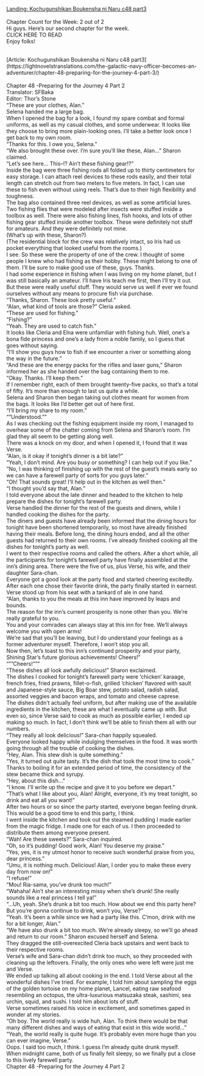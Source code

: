 [Landing: Kochugunshikan Boukensha ni Naru c48 part3](https://lightnovelstranslations.com/galactic-navy-officer-chapter-48-part-3/)
<br/><br/>
Chapter Count for the Week: 2 out of 2<br/>
Hi guys. Here’s our second chapter for the week.<br/>
CLICK HERE TO READ<br/>
Enjoy folks!<br/>

<br/>
[Article: Kochugunshikan Boukensha ni Naru c48 part3](https://lightnovelstranslations.com/the-galactic-navy-officer-becomes-an-adventurer/chapter-48-preparing-for-the-journey-4-part-3/)
<br/><br/>
Chapter 48 -Preparing for the Journey 4 Part 2<br/>
                                      Translator: SFBaka                                              <br/>
                                      Editor: Thor’s Stone                                              <br/>
“These are your clothes, Alan.”<br/>
Selena handed me a large bag.<br/>
When I opened the bag for a look, I found my spare combat and formal uniforms, as well as my casual clothes, and some underwear. It looks like they choose to bring more plain-looking ones. I’ll take a better look once I get back to my own room.<br/>
“Thanks for this. I owe you, Selena.”<br/>
“We also brought these over. I’m sure you’ll like these, Alan…” Sharon claimed.<br/>
“Let’s see here… This–!? Ain’t these fishing gear!?”<br/>
Inside the bag were three fishing rods all folded up to thirty centimeters for easy storage. I can attach reel devices to these rods easily, and their total length can stretch out from two meters to five meters.  In fact, I can use these to fish even without using reels. That’s due to their high flexibility and toughness.<br/>
The bag also contained three reel devices, as well as some artificial lures. Two fishing flies that were modeled after insects were stuffed inside a toolbox as well. There were also fishing lines, fish hooks, and lots of other fishing gear stuffed inside another toolbox. These were definitely not stuff for amateurs. And they were definitely not mine.<br/>
(What’s up with these, Sharon?)<br/>
(The residential block for the crew was relatively intact, so Iris had us pocket everything that looked useful from the rooms.)<br/>
I see. So these were the property of one of the crew. I thought of some people I knew who had fishing as their hobby. These might belong to one of them. I’ll be sure to make good use of these, guys. Thanks.<br/>
I had some experience in fishing when I was living on my home planet, but I was still basically an amateur. I’ll have Iris teach me first, then I’ll try it out. But these were really useful stuff. They would serve us well if ever we found ourselves without any means to procure fish via purchase.<br/>
“Thanks, Sharon. These look pretty useful.”<br/>
“Alan, what kind of tools are those?” Cleria asked.<br/>
“These are used for fishing.”<br/>
“Fishing?”<br/>
“Yeah. They are used to catch fish.”<br/>
It looks like Cleria and Elna were unfamiliar with fishing huh. Well, one’s a bona fide princess and one’s a lady from a noble family, so I guess that goes without saying.<br/>
“I’ll show you guys how to fish if we encounter a river or something along the way in the future.”<br/>
“And these are the energy packs for the rifles and laser guns,” Sharon informed her as she handed over the bag containing them to me.<br/>
“Okay. Thanks. I’ll keep them.”<br/>
If I remember right, each of them brought twenty-five packs, so that’s a total of fifty. It’s more than enough to last us quite a while.<br/>
Selena and Sharon then began taking out clothes meant for women from the bags. It looks like I’d better get out of here first.<br/>
“I’ll bring my share to my room.”<br/>
“”Understood.””<br/>
As I was checking out the fishing equipment inside my room, I managed to overhear some of the chatter coming from Selena and Sharon’s room. I’m glad they all seem to be getting along well.<br/>
There was a knock on my door, and when I opened it, I found that it was Verse.<br/>
“Alan, is it okay if tonight’s dinner is a bit late?”<br/>
“Yeah, I don’t mind. Are you busy or something? I can help out if you like.”<br/>
“No, I was thinking of finishing up with the rest of the guest’s meals early so we can have a farewell party of sorts for you guys later.”<br/>
“Oh! That sounds great! I’ll help out in the kitchen as well then.”<br/>
“I thought you’d say that, Alan.”<br/>
I told everyone about the late dinner and headed to the kitchen to help prepare the dishes for tonight’s farewell party.<br/>
Verse handled the dinner for the rest of the guests and diners, while I handled cooking the dishes for the party.<br/>
The diners and guests have already been informed that the dining hours for tonight have been shortened temporarily, so most have already finished having their meals. Before long, the dining hours ended, and all the other guests had returned to their own rooms. I’ve already finished cooking all the dishes for tonight’s party as well.<br/>
I went to their respective rooms and called the others. After a short while, all the participants for tonight’s farewell party have finally assembled at the inn’s dining area. There were the five of us, plus Verse, his wife, and their daughter Sara-chan.<br/>
Everyone got a good look at the party food and started cheering excitedly. After each one chose their favorite drink, the party finally started in earnest.<br/>
Verse stood up from his seat with a tankard of ale in one hand.<br/>
“Alan, thanks to you the meals at this inn have improved by leaps and bounds.<br/>
The reason for the inn’s current prosperity is none other than you. We’re really grateful to you.<br/>
You and your comrades can always stay at this inn for free. We’ll always welcome you with open arms!<br/>
We’re sad that you’ll be leaving, but I do understand your feelings as a former adventurer myself. Therefore, I won’t stop you all.<br/>
Now then, let’s toast to this inn’s continued prosperity and your party, Shining Star’s future glorious achievements! Cheers!”<br/>
“””Cheers!”””<br/>
“These dishes all look awfully delicious!” Sharon exclaimed.<br/>
The dishes I cooked for tonight’s farewell party were ‘chicken’ karaage, french fries, fried prawns, fillet-o-fish, grilled ‘chicken’ flavored with sault and Japanese-style sauce, Big Boar stew, potato salad, radish salad, assorted veggies and bacon wraps, and tomato and cheese caprese.<br/>
The dishes didn’t actually feel uniform, but after making use of the available ingredients in the kitchen, these are what I eventually came up with. But even so, since Verse said to cook as much as possible earlier, I ended up making so much. In fact, I don’t think we’ll be able to finish them all with our numbers.<br/>
“They really all look delicious!” Sara-chan happily squealed.<br/>
Everyone looked happy while indulging themselves in the food. It was worth going through all the trouble of cooking the dishes.<br/>
“Hey, Alan. This stew dish is quite something.”<br/>
“Yes, it turned out quite tasty. It’s the dish that took the most time to cook.”<br/>
Thanks to boiling it for an extended period of time, the consistency of the stew became thick and syrupy.<br/>
“Hey, about this dish…”<br/>
“I know. I’ll write up the recipe and give it to you before we depart.”<br/>
“That’s what I like about you, Alan! Alright, everyone, it’s my treat tonight, so drink and eat all you want!”<br/>
After two hours or so since the party started, everyone began feeling drunk. This would be a good time to end this party, I think.<br/>
I went inside the kitchen and took out the steamed pudding I made earlier from the magic fridge. I made one for each of us. I then proceeded to distribute them among everyone present.<br/>
“Wah! Are these sweets?” Sara-chan inquired.<br/>
“Oh, so it’s pudding! Good work, Alan! You deserve my praise.”<br/>
“Yes, yes, it is my utmost honor to receive such wonderful praise from you, dear princess.”<br/>
“Umu, it is nothing much. Delicious! Alan, I order you to make these every day from now on!”<br/>
“I refuse!”<br/>
“Mou! Ria-sama, you’ve drunk too much!”<br/>
“Wahaha! Ain’t she an interesting missy when she’s drunk! She really sounds like a real princess I tell ya!”<br/>
“…Uh, yeah. She’s drunk a bit too much. How about we end this party here? But you’re gonna continue to drink, won’t you, Verse?”<br/>
“Yeah. It’s been a while since we had a party like this. C’mon, drink with me for a bit longer, Alan.”<br/>
“We have also drunk a bit too much. We’re already sleepy, so we’ll go ahead and return to our room.” Sharon excused herself and Selena.<br/>
They dragged the still-overexcited Cleria back upstairs and went back to their respective rooms.<br/>
Verse’s wife and Sara-chan didn’t drink too much, so they proceeded with cleaning up the leftovers. Finally, the only ones who were left were just me and Verse.<br/>
We ended up talking all about cooking in the end. I told Verse about all the wonderful dishes I’ve tried. For example, I told him about sampling the eggs of the golden tortoise on my home planet, Lancel, eating raw seafood resembling an octopus, the ultra-luxurious matsuzaka steak, sashimi, sea urchin, squid, and sushi. I told him about lots of stuff.<br/>
Verse sometimes raised his voice in excitement, and sometimes gaped in wonder at my stories.<br/>
“Oh boy. The world really is wide huh, Alan. To think there would be that many different dishes and ways of eating that exist in this wide world…”<br/>
“Yeah, the world really is quite huge. It’s probably even more huge than you can ever imagine, Verse.”<br/>
Oops. I said too much, I think.  I guess I’m already quite drunk myself.<br/>
When midnight came, both of us finally felt sleepy, so we finally put a close to this lively farewell party.<br/>
Chapter 48 -Preparing for the Journey 4 Part 2<br/>

